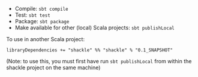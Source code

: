 * Compile: `sbt compile`
* Test: `sbt test`
* Package: `sbt package`
* Make available for other (local) Scala projects: `sbt publishLocal`

To use in another Scala project:
```
libraryDependencies += "shackle" %% "shackle" % "0.1_SNAPSHOT"
```
(Note: to use this, you must first have run `sbt publishLocal` from within the shackle project on the same machine)
